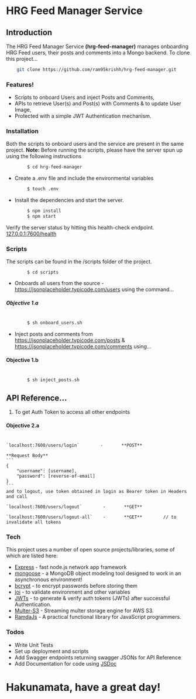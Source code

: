 # HRG Feed Manager Service

## Introduction
The HRG Feed Manager Service **(hrg-feed-manager)** manages onboarding HRG Feed users, their posts and comments into a Mongo backend. To clone this project...

```sh
    git clone https://github.com/ram95krishh/hrg-feed-manager.git
```

### Features!
  - Scripts to onboard Users and inject Posts and Comments,
  - APIs to retrieve User(s) and Post(s) with Comments & to update User Image,
  - Protected with a simple JWT Authentication mechanism.

### Installation

Both the scripts to onboard users and the service are present in the same project.
**Note:**  Before running the scripts, please have the server spun up using the following instructions
```sh
        $ cd hrg-feed-manager
```
- Create a .env file and include the environmental variables
```sh
        $ touch .env
```
- Install the dependencies and start the server.
```sh
        $ npm install
        $ npm start
```
Verify the server status by hitting this health-check endpoint.
[127.0.0.1:7600/health](127.0.0.1:7600/health)

### Scripts
The scripts can be found in the /scripts folder of the project.

```
        $ cd scripts
```
- Onboards all users from the source - https://jsonplaceholder.typicode.com/users using the command...
##### Objective 1.a
# 
```sh
        $ sh onboard_users.sh
```
- Inject posts and comments from 
https://jsonplaceholder.typicode.com/posts &
https://jsonplaceholder.typicode.com/comments using...

#### Objective 1.b
# 
```sh
        $ sh inject_posts.sh
```
## API Reference...

1. To get Auth Token to access all other endpoints

#### Objective 2.a
# 

    `localhost:7600/users/login`        -       **POST**
    
    **Request Body**
    ```
    {
        "username": [username],
        "password": [reverse-of-email]
    }
    ```
    and to logout, use token obtained in login as Bearer token in Headers and call

    `localhost:7600/users/logout`        -       **GET**

    `localhost:7600/users/logout-all`    -       **GET**        // to invalidate all tokens
    
### Tech

This project uses a number of open source projects/libraries, some of which are listed here:

* [Express] - fast node.js network app framework
* [mongoose] - a MongoDB object modeling tool designed to work in an asynchronous environment!
* [bcrypt] - to encrypt passwords before storing them
* [joi] - to validate environment and other variables
* [JWTs] - to generate & verify auth tokens (JWTs) after successful Authentication.
* [Multer-S3] - Streaming multer storage engine for AWS S3.
* [RamdaJs] - A practical functional library for JavaScript programmers.

### Todos

 - Write Unit Tests
 - Set up deployment and scripts
 - Add Swagger endpoints returning swagger JSONs for API Reference
 - Add Documentation for code using [JSDoc]


# Hakunamata, have a great day!

   [Express]: <https://github.com/expressjs/express>
   [mongoose]: <https://github.com/Automattic/mongoose>
   [bcrypt]: <https://github.com/kelektiv/node.bcrypt.js>
   [joi]: <https://github.com/hapijs/joi>
   [JWTs]: <https://github.com/auth0/node-jsonwebtoken>
   [Multer-S3]: <https://github.com/badunk/multer-s3>
   [RamdaJs]: <https://github.com/ramda/ramda>
   [JSDoc]: https://github.com/jsdoc/jsdoc
